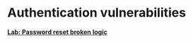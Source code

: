 # Authentication vulnerabilities

[**Lab: Password reset broken logic**](Authentication%20vulnerabilities%20f1fca606e44b460388bc8ba05f427f8e/Lab%20Password%20reset%20broken%20logic%20237ef548fc8148eea9b48f784ef0b514.md)